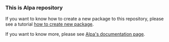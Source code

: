 ### This is Alpa repository

If you want to know how to create a new package to this repository, please
see a tutorial [how to create new package](https://alpa.readthedocs.io/en/latest/topics/package-creation-tutorial.html).

If you want to know more, please see [Alpa's documentation page](https://alpa.readthedocs.io/en/latest).
